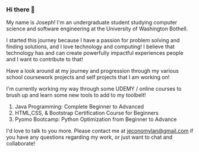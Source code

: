 ### Hi there 👋

My name is Joseph! I'm an undergraduate student studying computer science and software engineering at the University of Washington Bothell.

I started this journey because I have a passion for problem solving and finding solutions, and I love technology and computing! I believe that technology has and can create powerfully impactful experiences people and I want to contribute to that!

Have a look around at my journey and progression through my various school coursework projects and self projects that I am working on!

I'm currently working my way through some UDEMY / online courses to brush up and learn some new tools to add to my toolbelt!
  1. Java Programming: Complete Beginner to Advanced
  2. HTML,CSS, & Bootstrap Certification Course for Beginners
  3. Pyomo Bootcamp: Python Optimization from Beginner to Advance

I'd love to talk to you more. Please contact me at jeconomylan@gmail.com if you have any questions regarding my work, or just want to chat and collaborate!

<!--
**josephelan/josephelan** is a ✨ _special_ ✨ repository because its `README.md` (this file) appears on your GitHub profile.

Here are some ideas to get you started:

- 🔭 I’m currently working on ...
- 🌱 I’m currently learning ...
- 👯 I’m looking to collaborate on ...
- 🤔 I’m looking for help with ...
- 💬 Ask me about ...
- 📫 How to reach me: ...
- 😄 Pronouns: ...
- ⚡ Fun fact: ...
-->
